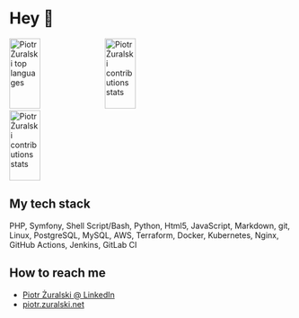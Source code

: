 # Hey <span aria-label="waving hand" alt="waving hand">👋</span>

<a href="#"><img src="https://github-readme-stats.vercel.app/api/top-langs/?username=piotr-zuralski&layout=compact&theme=dark" alt="Piotr Żuralski top languages" height="125px" width="33%" /></a> <a href="#"><img src="https://github-readme-stats.vercel.app/api?username=piotr-zuralski&show_icons=true&theme=gotham" alt="Piotr Żuralski contributions stats" height="125px" width="33%" /></a> <a href="#"><img src="https://github-readme-streak-stats.herokuapp.com/?user=piotr-zuralski&theme=dark" alt="Piotr Żuralski contributions stats" height="125px" width="33%" /></a>

## My tech stack

PHP, Symfony, Shell Script/Bash, Python, Html5, JavaScript, Markdown, git, Linux, PostgreSQL, MySQL, AWS, Terraform, Docker, Kubernetes, Nginx, GitHub Actions, Jenkins, GitLab CI

## How to reach me

- [Piotr Żuralski @ LinkedIn](https://www.linkedin.com/in/piotrzuralski/)
- [piotr.zuralski.net](https://piotr.zuralski.net)
